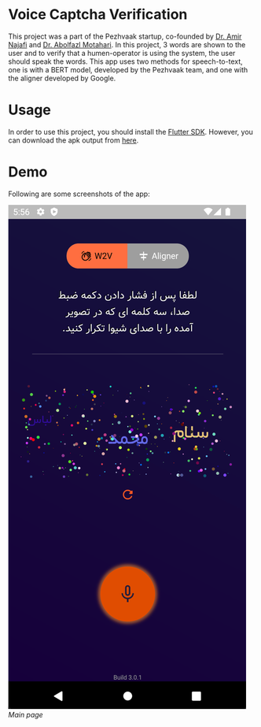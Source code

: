 Voice Captcha Verification
==========================

This project was a part of the Pezhvaak startup, co-founded by [Dr. Amir Najafi](https://scholar.google.com/citations?hl=en&user=N_zYPC0AAAAJ&view_op=list_works&sortby=pubdate) and [Dr. Abolfazl Motahari](https://scholar.google.com/citations?user=rJ-biB0AAAAJ&hl=en). In this project, 3 words are shown to the user and to verify that a humen-operator is using the system, the user should speak the words.
This app uses two methods for speech-to-text, one is with a BERT model, developed by the Pezhvaak team, and one with the aligner developed by Google.

# Usage

In order to use this project, you should install the [Flutter SDK](https://flutter.dev/). However, you can download the apk output from [here]().

# Demo

Following are some screenshots of the app:

![home](Doc/SC1.png)
*Main page*
